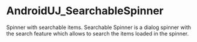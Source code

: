# AndroidUJ_SearchableSpinner
Spinner with searchable items.  Searchable Spinner is a dialog spinner with the search feature which allows to search the items loaded in the spinner.
